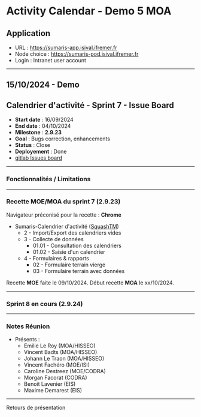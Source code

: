 # Activity Calendar - Demo 5 MOA

## Application

- URL : https://sumaris-app.isival.ifremer.fr
- Node choice : https://sumaris-pod.isival.ifremer.fr
- Login : Intranet user account

---

## 15/10/2024 - Demo

## Calendrier d'activité - Sprint 7 - Issue Board

- **Start date** : 16/09/2024
- **End date** : 04/10/2024
- **Milestone** : **2.9.23**
- **Goal** : Bugs correction, enhancements
- **Status** : Close
- **Deployement** : Done
- [gitlab Issues board](https://gitlab.ifremer.fr/sih-public/sumaris/sumaris-app/-/boards/873?label_name[]=ACTIFLOT&milestone_title=2.9.23)

---

### Fonctionnalités / Limitations


---

### Recette MOE/MOA du sprint 7 (**2.9.23**)

Navigateur préconisé pour la recette : **Chrome**

- Sumaris-Calendrier d'activité ([SquashTM](http://visi-common-squash.ifremer.fr:8080/squash/login))
    - 2 - Import/Export des calendriers vides
    - 3 - Collecte de données
        * 01.01 - Consultation des calendriers
        * 01.02 - Saisie d'un calendrier
    - 4 - Formulaires & rapports
        * 02 - Formulaire terrain vierge
        * 03 - Formulaire terrain avec données

Recette **MOE** faite le 09/10/2024. Début recette **MOA** le xx/10/2024.

---

### Sprint 8 en cours (2.9.24)


---

### Notes Réunion

- Présents :
    - Emilie Le Roy (MOA/HISSEO)
    - Vincent Badts (MOA/HISSEO)
    - Johann Le Traon (MOA/HISSEO)
    - Vincent Fachéro (MOE/ISI)
    - Caroline Destreez (MOE/CODRA)
    - Morgan Facorat (CODRA)
    - Benoit Lavenier (EIS)
    - Maxime Demarest (EIS)

---

Retours de présentation 